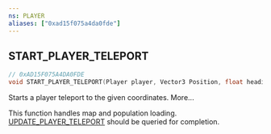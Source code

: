 ```yaml
---
ns: PLAYER
aliases: ["0xad15f075a4da0fde"]
---
```

## START_PLAYER_TELEPORT

```c
// 0xAD15F075A4DA0FDE
void START_PLAYER_TELEPORT(Player player, Vector3 Position, float heading, bool teleportVehicle, bool snapToGround, bool fadePlayerOut);
```

Starts a player teleport to the given coordinates. More...

This function handles map and population loading. [UPDATE_PLAYER_TELEPORT](#_0xE23D5873C2394C61) should be queried for completion.

